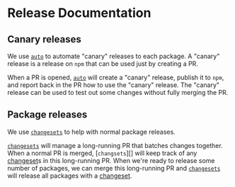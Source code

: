 # Release Documentation

## Canary releases

We use [`auto`][] to automate "canary" releases to each package.
A "canary" release is a release on `npm` that can be used just by creating a PR.

When a PR is opened, [`auto`][] will create a "canary" release, publish it to `npm`, and report back in the PR how to use the "canary" release.
The "canary" release can be used to test out some changes without fully merging the PR.

## Package releases

We use [`changesets`][] to help with normal package releases.

[`changesets`][] will manage a long-running PR that batches changes together.
When a normal PR is merged, [`changsets`][] will keep track of any [changeset][]s in this long-running PR.
When we're ready to release some number of packages, we can merge this long-running PR and [`changesets`][] will release all packages with a [changeset][].

[`auto`]: https://intuit.github.io/auto/
[`changesets`]: https://github.com/changesets/changesets
[changeset]: https://github.com/changesets/changesets/blob/main/docs/detailed-explanation.md

